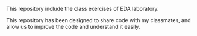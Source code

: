 This repository include the class exercises of EDA laboratory.

This repository has been designed to share code with my classmates, and
allow us to improve the code and understand it easily.
